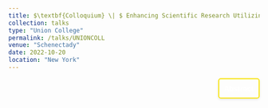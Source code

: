 ```yaml
---
title: $\textbf{Colloquium} \| $ Enhancing Scientific Research Utilizing High-Performance And High-Throughput Computing- An Overview With Uses In Nuclear And Particle Physics
collection: talks
type: "Union College"
permalink: /talks/UNIONCOLL
venue: "Schenectady"
date: 2022-10-20
location: "New York"
---
```


<div style="display: flex; align-items: flex-start; justify-content: flex-end; border: 2px solid #f9e40c; padding: 10px; border-radius: 5px; width: fit-content; box-shadow: 0 2px 4px rgba(0, 0, 0, 0.1); margin-left: auto;">
  <p style="margin: 0;">
    <a href="https://www.union.edu/physics-and-astronomy/colloquium-series" style="text-decoration: none; color: #ffffff; font-weight: bold;">
      Abstract
    </a>
  </p>
</div>

